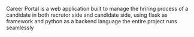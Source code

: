Career Portal is a web application built to manage the hriring process of a candidate in both recrutor side and candidate side,
using flask as framework and python as a backend language the entire project runs seamlessly 
